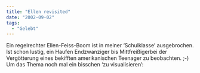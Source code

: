 ```yaml
---
title: "Ellen revisited"
date: "2002-09-02"
tags:
  - "Gelebt"
---
```


Ein regelrechter Ellen-Feiss-Boom ist in meiner ‘Schulklasse’ ausgebrochen. Ist schon lustig, ein Haufen Endzwanziger bis Mittfreißigerbei der Vergötterung eines bekifften amerikanischen Teenager zu beobachten. ;-)
Um das Thema noch mal ein bisschen ‘zu visualisieren’:
